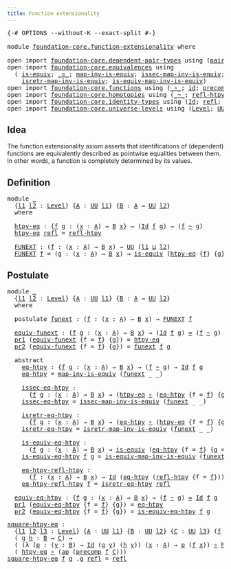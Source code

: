 ```yaml
---
title: Function extensionality
---
```


<pre class="Agda"><a id="49" class="Symbol">{-#</a> <a id="53" class="Keyword">OPTIONS</a> <a id="61" class="Pragma">--without-K</a> <a id="73" class="Pragma">--exact-split</a> <a id="87" class="Symbol">#-}</a>

<a id="92" class="Keyword">module</a> <a id="99" href="foundation-core.function-extensionality.html" class="Module">foundation-core.function-extensionality</a> <a id="139" class="Keyword">where</a>

<a id="146" class="Keyword">open</a> <a id="151" class="Keyword">import</a> <a id="158" href="foundation-core.dependent-pair-types.html" class="Module">foundation-core.dependent-pair-types</a> <a id="195" class="Keyword">using</a> <a id="201" class="Symbol">(</a><a id="202" href="foundation-core.dependent-pair-types.html#575" class="InductiveConstructor">pair</a><a id="206" class="Symbol">;</a> <a id="208" href="foundation-core.dependent-pair-types.html#592" class="Field">pr1</a><a id="211" class="Symbol">;</a> <a id="213" href="foundation-core.dependent-pair-types.html#604" class="Field">pr2</a><a id="216" class="Symbol">)</a>
<a id="218" class="Keyword">open</a> <a id="223" class="Keyword">import</a> <a id="230" href="foundation-core.equivalences.html" class="Module">foundation-core.equivalences</a> <a id="259" class="Keyword">using</a>
  <a id="267" class="Symbol">(</a> <a id="269" href="foundation-core.equivalences.html#1542" class="Function">is-equiv</a><a id="277" class="Symbol">;</a> <a id="279" href="foundation-core.equivalences.html#1607" class="Function Operator">_≃_</a><a id="282" class="Symbol">;</a> <a id="284" href="foundation-core.equivalences.html#4173" class="Function">map-inv-is-equiv</a><a id="300" class="Symbol">;</a> <a id="302" href="foundation-core.equivalences.html#4251" class="Function">issec-map-inv-is-equiv</a><a id="324" class="Symbol">;</a>
    <a id="330" href="foundation-core.equivalences.html#4381" class="Function">isretr-map-inv-is-equiv</a><a id="353" class="Symbol">;</a> <a id="355" href="foundation-core.equivalences.html#4706" class="Function">is-equiv-map-inv-is-equiv</a><a id="380" class="Symbol">)</a>
<a id="382" class="Keyword">open</a> <a id="387" class="Keyword">import</a> <a id="394" href="foundation-core.functions.html" class="Module">foundation-core.functions</a> <a id="420" class="Keyword">using</a> <a id="426" class="Symbol">(</a><a id="427" href="foundation-core.functions.html#407" class="Function Operator">_∘_</a><a id="430" class="Symbol">;</a> <a id="432" href="foundation-core.functions.html#309" class="Function">id</a><a id="434" class="Symbol">;</a> <a id="436" href="foundation-core.functions.html#925" class="Function">precomp</a><a id="443" class="Symbol">)</a>
<a id="445" class="Keyword">open</a> <a id="450" class="Keyword">import</a> <a id="457" href="foundation-core.homotopies.html" class="Module">foundation-core.homotopies</a> <a id="484" class="Keyword">using</a> <a id="490" class="Symbol">(</a><a id="491" href="foundation-core.homotopies.html#545" class="Function Operator">_~_</a><a id="494" class="Symbol">;</a> <a id="496" href="foundation-core.homotopies.html#710" class="Function">refl-htpy</a><a id="505" class="Symbol">)</a>
<a id="507" class="Keyword">open</a> <a id="512" class="Keyword">import</a> <a id="519" href="foundation-core.identity-types.html" class="Module">foundation-core.identity-types</a> <a id="550" class="Keyword">using</a> <a id="556" class="Symbol">(</a><a id="557" href="foundation-core.identity-types.html#641" class="Datatype">Id</a><a id="559" class="Symbol">;</a> <a id="561" href="foundation-core.identity-types.html#694" class="InductiveConstructor">refl</a><a id="565" class="Symbol">;</a> <a id="567" href="foundation-core.identity-types.html#2853" class="Function">ap</a><a id="569" class="Symbol">)</a>
<a id="571" class="Keyword">open</a> <a id="576" class="Keyword">import</a> <a id="583" href="foundation-core.universe-levels.html" class="Module">foundation-core.universe-levels</a> <a id="615" class="Keyword">using</a> <a id="621" class="Symbol">(</a><a id="622" href="Agda.Primitive.html#597" class="Postulate">Level</a><a id="627" class="Symbol">;</a> <a id="629" href="foundation-core.universe-levels.html#222" class="Primitive">UU</a><a id="631" class="Symbol">;</a> <a id="633" href="Agda.Primitive.html#810" class="Primitive Operator">_⊔_</a><a id="636" class="Symbol">)</a>
</pre>
## Idea

The function extensionality axiom asserts that identifications of (dependent) functions are equivalently described as pointwise equalities between them. In other words, a function is completely determined by its values.

## Definition

<pre class="Agda"><a id="896" class="Keyword">module</a> <a id="903" href="foundation-core.function-extensionality.html#903" class="Module">_</a>
  <a id="907" class="Symbol">{</a><a id="908" href="foundation-core.function-extensionality.html#908" class="Bound">l1</a> <a id="911" href="foundation-core.function-extensionality.html#911" class="Bound">l2</a> <a id="914" class="Symbol">:</a> <a id="916" href="Agda.Primitive.html#597" class="Postulate">Level</a><a id="921" class="Symbol">}</a> <a id="923" class="Symbol">{</a><a id="924" href="foundation-core.function-extensionality.html#924" class="Bound">A</a> <a id="926" class="Symbol">:</a> <a id="928" href="foundation-core.universe-levels.html#222" class="Primitive">UU</a> <a id="931" href="foundation-core.function-extensionality.html#908" class="Bound">l1</a><a id="933" class="Symbol">}</a> <a id="935" class="Symbol">{</a><a id="936" href="foundation-core.function-extensionality.html#936" class="Bound">B</a> <a id="938" class="Symbol">:</a> <a id="940" href="foundation-core.function-extensionality.html#924" class="Bound">A</a> <a id="942" class="Symbol">→</a> <a id="944" href="foundation-core.universe-levels.html#222" class="Primitive">UU</a> <a id="947" href="foundation-core.function-extensionality.html#911" class="Bound">l2</a><a id="949" class="Symbol">}</a>
  <a id="953" class="Keyword">where</a>
  
  <a id="964" href="foundation-core.function-extensionality.html#964" class="Function">htpy-eq</a> <a id="972" class="Symbol">:</a> <a id="974" class="Symbol">{</a><a id="975" href="foundation-core.function-extensionality.html#975" class="Bound">f</a> <a id="977" href="foundation-core.function-extensionality.html#977" class="Bound">g</a> <a id="979" class="Symbol">:</a> <a id="981" class="Symbol">(</a><a id="982" href="foundation-core.function-extensionality.html#982" class="Bound">x</a> <a id="984" class="Symbol">:</a> <a id="986" href="foundation-core.function-extensionality.html#924" class="Bound">A</a><a id="987" class="Symbol">)</a> <a id="989" class="Symbol">→</a> <a id="991" href="foundation-core.function-extensionality.html#936" class="Bound">B</a> <a id="993" href="foundation-core.function-extensionality.html#982" class="Bound">x</a><a id="994" class="Symbol">}</a> <a id="996" class="Symbol">→</a> <a id="998" class="Symbol">(</a><a id="999" href="foundation-core.identity-types.html#641" class="Datatype">Id</a> <a id="1002" href="foundation-core.function-extensionality.html#975" class="Bound">f</a> <a id="1004" href="foundation-core.function-extensionality.html#977" class="Bound">g</a><a id="1005" class="Symbol">)</a> <a id="1007" class="Symbol">→</a> <a id="1009" class="Symbol">(</a><a id="1010" href="foundation-core.function-extensionality.html#975" class="Bound">f</a> <a id="1012" href="foundation-core.homotopies.html#545" class="Function Operator">~</a> <a id="1014" href="foundation-core.function-extensionality.html#977" class="Bound">g</a><a id="1015" class="Symbol">)</a>
  <a id="1019" href="foundation-core.function-extensionality.html#964" class="Function">htpy-eq</a> <a id="1027" href="foundation-core.identity-types.html#694" class="InductiveConstructor">refl</a> <a id="1032" class="Symbol">=</a> <a id="1034" href="foundation-core.homotopies.html#710" class="Function">refl-htpy</a>

  <a id="1047" href="foundation-core.function-extensionality.html#1047" class="Function">FUNEXT</a> <a id="1054" class="Symbol">:</a> <a id="1056" class="Symbol">(</a><a id="1057" href="foundation-core.function-extensionality.html#1057" class="Bound">f</a> <a id="1059" class="Symbol">:</a> <a id="1061" class="Symbol">(</a><a id="1062" href="foundation-core.function-extensionality.html#1062" class="Bound">x</a> <a id="1064" class="Symbol">:</a> <a id="1066" href="foundation-core.function-extensionality.html#924" class="Bound">A</a><a id="1067" class="Symbol">)</a> <a id="1069" class="Symbol">→</a> <a id="1071" href="foundation-core.function-extensionality.html#936" class="Bound">B</a> <a id="1073" href="foundation-core.function-extensionality.html#1062" class="Bound">x</a><a id="1074" class="Symbol">)</a> <a id="1076" class="Symbol">→</a> <a id="1078" href="foundation-core.universe-levels.html#222" class="Primitive">UU</a> <a id="1081" class="Symbol">(</a><a id="1082" href="foundation-core.function-extensionality.html#908" class="Bound">l1</a> <a id="1085" href="Agda.Primitive.html#810" class="Primitive Operator">⊔</a> <a id="1087" href="foundation-core.function-extensionality.html#911" class="Bound">l2</a><a id="1089" class="Symbol">)</a>
  <a id="1093" href="foundation-core.function-extensionality.html#1047" class="Function">FUNEXT</a> <a id="1100" href="foundation-core.function-extensionality.html#1100" class="Bound">f</a> <a id="1102" class="Symbol">=</a> <a id="1104" class="Symbol">(</a><a id="1105" href="foundation-core.function-extensionality.html#1105" class="Bound">g</a> <a id="1107" class="Symbol">:</a> <a id="1109" class="Symbol">(</a><a id="1110" href="foundation-core.function-extensionality.html#1110" class="Bound">x</a> <a id="1112" class="Symbol">:</a> <a id="1114" href="foundation-core.function-extensionality.html#924" class="Bound">A</a><a id="1115" class="Symbol">)</a> <a id="1117" class="Symbol">→</a> <a id="1119" href="foundation-core.function-extensionality.html#936" class="Bound">B</a> <a id="1121" href="foundation-core.function-extensionality.html#1110" class="Bound">x</a><a id="1122" class="Symbol">)</a> <a id="1124" class="Symbol">→</a> <a id="1126" href="foundation-core.equivalences.html#1542" class="Function">is-equiv</a> <a id="1135" class="Symbol">(</a><a id="1136" href="foundation-core.function-extensionality.html#964" class="Function">htpy-eq</a> <a id="1144" class="Symbol">{</a><a id="1145" href="foundation-core.function-extensionality.html#1100" class="Bound">f</a><a id="1146" class="Symbol">}</a> <a id="1148" class="Symbol">{</a><a id="1149" href="foundation-core.function-extensionality.html#1105" class="Bound">g</a><a id="1150" class="Symbol">})</a>
</pre>
## Postulate

<pre class="Agda"><a id="1180" class="Keyword">module</a> <a id="1187" href="foundation-core.function-extensionality.html#1187" class="Module">_</a>
  <a id="1191" class="Symbol">{</a><a id="1192" href="foundation-core.function-extensionality.html#1192" class="Bound">l1</a> <a id="1195" href="foundation-core.function-extensionality.html#1195" class="Bound">l2</a> <a id="1198" class="Symbol">:</a> <a id="1200" href="Agda.Primitive.html#597" class="Postulate">Level</a><a id="1205" class="Symbol">}</a> <a id="1207" class="Symbol">{</a><a id="1208" href="foundation-core.function-extensionality.html#1208" class="Bound">A</a> <a id="1210" class="Symbol">:</a> <a id="1212" href="foundation-core.universe-levels.html#222" class="Primitive">UU</a> <a id="1215" href="foundation-core.function-extensionality.html#1192" class="Bound">l1</a><a id="1217" class="Symbol">}</a> <a id="1219" class="Symbol">{</a><a id="1220" href="foundation-core.function-extensionality.html#1220" class="Bound">B</a> <a id="1222" class="Symbol">:</a> <a id="1224" href="foundation-core.function-extensionality.html#1208" class="Bound">A</a> <a id="1226" class="Symbol">→</a> <a id="1228" href="foundation-core.universe-levels.html#222" class="Primitive">UU</a> <a id="1231" href="foundation-core.function-extensionality.html#1195" class="Bound">l2</a><a id="1233" class="Symbol">}</a>
  <a id="1237" class="Keyword">where</a>
  
  <a id="1248" class="Keyword">postulate</a> <a id="1258" href="foundation-core.function-extensionality.html#1258" class="Postulate">funext</a> <a id="1265" class="Symbol">:</a> <a id="1267" class="Symbol">(</a><a id="1268" href="foundation-core.function-extensionality.html#1268" class="Bound">f</a> <a id="1270" class="Symbol">:</a> <a id="1272" class="Symbol">(</a><a id="1273" href="foundation-core.function-extensionality.html#1273" class="Bound">x</a> <a id="1275" class="Symbol">:</a> <a id="1277" href="foundation-core.function-extensionality.html#1208" class="Bound">A</a><a id="1278" class="Symbol">)</a> <a id="1280" class="Symbol">→</a> <a id="1282" href="foundation-core.function-extensionality.html#1220" class="Bound">B</a> <a id="1284" href="foundation-core.function-extensionality.html#1273" class="Bound">x</a><a id="1285" class="Symbol">)</a> <a id="1287" class="Symbol">→</a> <a id="1289" href="foundation-core.function-extensionality.html#1047" class="Function">FUNEXT</a> <a id="1296" href="foundation-core.function-extensionality.html#1268" class="Bound">f</a>

  <a id="1301" href="foundation-core.function-extensionality.html#1301" class="Function">equiv-funext</a> <a id="1314" class="Symbol">:</a> <a id="1316" class="Symbol">{</a><a id="1317" href="foundation-core.function-extensionality.html#1317" class="Bound">f</a> <a id="1319" href="foundation-core.function-extensionality.html#1319" class="Bound">g</a> <a id="1321" class="Symbol">:</a> <a id="1323" class="Symbol">(</a><a id="1324" href="foundation-core.function-extensionality.html#1324" class="Bound">x</a> <a id="1326" class="Symbol">:</a> <a id="1328" href="foundation-core.function-extensionality.html#1208" class="Bound">A</a><a id="1329" class="Symbol">)</a> <a id="1331" class="Symbol">→</a> <a id="1333" href="foundation-core.function-extensionality.html#1220" class="Bound">B</a> <a id="1335" href="foundation-core.function-extensionality.html#1324" class="Bound">x</a><a id="1336" class="Symbol">}</a> <a id="1338" class="Symbol">→</a> <a id="1340" class="Symbol">(</a><a id="1341" href="foundation-core.identity-types.html#641" class="Datatype">Id</a> <a id="1344" href="foundation-core.function-extensionality.html#1317" class="Bound">f</a> <a id="1346" href="foundation-core.function-extensionality.html#1319" class="Bound">g</a><a id="1347" class="Symbol">)</a> <a id="1349" href="foundation-core.equivalences.html#1607" class="Function Operator">≃</a> <a id="1351" class="Symbol">(</a><a id="1352" href="foundation-core.function-extensionality.html#1317" class="Bound">f</a> <a id="1354" href="foundation-core.homotopies.html#545" class="Function Operator">~</a> <a id="1356" href="foundation-core.function-extensionality.html#1319" class="Bound">g</a><a id="1357" class="Symbol">)</a>
  <a id="1361" href="foundation-core.dependent-pair-types.html#592" class="Field">pr1</a> <a id="1365" class="Symbol">(</a><a id="1366" href="foundation-core.function-extensionality.html#1301" class="Function">equiv-funext</a> <a id="1379" class="Symbol">{</a><a id="1380" class="Argument">f</a> <a id="1382" class="Symbol">=</a> <a id="1384" href="foundation-core.function-extensionality.html#1384" class="Bound">f</a><a id="1385" class="Symbol">}</a> <a id="1387" class="Symbol">{</a><a id="1388" href="foundation-core.function-extensionality.html#1388" class="Bound">g</a><a id="1389" class="Symbol">})</a> <a id="1392" class="Symbol">=</a> <a id="1394" href="foundation-core.function-extensionality.html#964" class="Function">htpy-eq</a>
  <a id="1404" href="foundation-core.dependent-pair-types.html#604" class="Field">pr2</a> <a id="1408" class="Symbol">(</a><a id="1409" href="foundation-core.function-extensionality.html#1301" class="Function">equiv-funext</a> <a id="1422" class="Symbol">{</a><a id="1423" class="Argument">f</a> <a id="1425" class="Symbol">=</a> <a id="1427" href="foundation-core.function-extensionality.html#1427" class="Bound">f</a><a id="1428" class="Symbol">}</a> <a id="1430" class="Symbol">{</a><a id="1431" href="foundation-core.function-extensionality.html#1431" class="Bound">g</a><a id="1432" class="Symbol">})</a> <a id="1435" class="Symbol">=</a> <a id="1437" href="foundation-core.function-extensionality.html#1258" class="Postulate">funext</a> <a id="1444" href="foundation-core.function-extensionality.html#1427" class="Bound">f</a> <a id="1446" href="foundation-core.function-extensionality.html#1431" class="Bound">g</a>

  <a id="1451" class="Keyword">abstract</a>
    <a id="1464" href="foundation-core.function-extensionality.html#1464" class="Function">eq-htpy</a> <a id="1472" class="Symbol">:</a> <a id="1474" class="Symbol">{</a><a id="1475" href="foundation-core.function-extensionality.html#1475" class="Bound">f</a> <a id="1477" href="foundation-core.function-extensionality.html#1477" class="Bound">g</a> <a id="1479" class="Symbol">:</a> <a id="1481" class="Symbol">(</a><a id="1482" href="foundation-core.function-extensionality.html#1482" class="Bound">x</a> <a id="1484" class="Symbol">:</a> <a id="1486" href="foundation-core.function-extensionality.html#1208" class="Bound">A</a><a id="1487" class="Symbol">)</a> <a id="1489" class="Symbol">→</a> <a id="1491" href="foundation-core.function-extensionality.html#1220" class="Bound">B</a> <a id="1493" href="foundation-core.function-extensionality.html#1482" class="Bound">x</a><a id="1494" class="Symbol">}</a> <a id="1496" class="Symbol">→</a> <a id="1498" class="Symbol">(</a><a id="1499" href="foundation-core.function-extensionality.html#1475" class="Bound">f</a> <a id="1501" href="foundation-core.homotopies.html#545" class="Function Operator">~</a> <a id="1503" href="foundation-core.function-extensionality.html#1477" class="Bound">g</a><a id="1504" class="Symbol">)</a> <a id="1506" class="Symbol">→</a> <a id="1508" href="foundation-core.identity-types.html#641" class="Datatype">Id</a> <a id="1511" href="foundation-core.function-extensionality.html#1475" class="Bound">f</a> <a id="1513" href="foundation-core.function-extensionality.html#1477" class="Bound">g</a>
    <a id="1519" href="foundation-core.function-extensionality.html#1464" class="Function">eq-htpy</a> <a id="1527" class="Symbol">=</a> <a id="1529" href="foundation-core.equivalences.html#4173" class="Function">map-inv-is-equiv</a> <a id="1546" class="Symbol">(</a><a id="1547" href="foundation-core.function-extensionality.html#1258" class="Postulate">funext</a> <a id="1554" class="Symbol">_</a> <a id="1556" class="Symbol">_)</a>
  
    <a id="1566" href="foundation-core.function-extensionality.html#1566" class="Function">issec-eq-htpy</a> <a id="1580" class="Symbol">:</a>
      <a id="1588" class="Symbol">{</a><a id="1589" href="foundation-core.function-extensionality.html#1589" class="Bound">f</a> <a id="1591" href="foundation-core.function-extensionality.html#1591" class="Bound">g</a> <a id="1593" class="Symbol">:</a> <a id="1595" class="Symbol">(</a><a id="1596" href="foundation-core.function-extensionality.html#1596" class="Bound">x</a> <a id="1598" class="Symbol">:</a> <a id="1600" href="foundation-core.function-extensionality.html#1208" class="Bound">A</a><a id="1601" class="Symbol">)</a> <a id="1603" class="Symbol">→</a> <a id="1605" href="foundation-core.function-extensionality.html#1220" class="Bound">B</a> <a id="1607" href="foundation-core.function-extensionality.html#1596" class="Bound">x</a><a id="1608" class="Symbol">}</a> <a id="1610" class="Symbol">→</a> <a id="1612" class="Symbol">(</a><a id="1613" href="foundation-core.function-extensionality.html#964" class="Function">htpy-eq</a> <a id="1621" href="foundation-core.functions.html#407" class="Function Operator">∘</a> <a id="1623" class="Symbol">(</a><a id="1624" href="foundation-core.function-extensionality.html#1464" class="Function">eq-htpy</a> <a id="1632" class="Symbol">{</a><a id="1633" class="Argument">f</a> <a id="1635" class="Symbol">=</a> <a id="1637" href="foundation-core.function-extensionality.html#1589" class="Bound">f</a><a id="1638" class="Symbol">}</a> <a id="1640" class="Symbol">{</a><a id="1641" class="Argument">g</a> <a id="1643" class="Symbol">=</a> <a id="1645" href="foundation-core.function-extensionality.html#1591" class="Bound">g</a><a id="1646" class="Symbol">}))</a> <a id="1650" href="foundation-core.homotopies.html#545" class="Function Operator">~</a> <a id="1652" href="foundation-core.functions.html#309" class="Function">id</a>
    <a id="1659" href="foundation-core.function-extensionality.html#1566" class="Function">issec-eq-htpy</a> <a id="1673" class="Symbol">=</a> <a id="1675" href="foundation-core.equivalences.html#4251" class="Function">issec-map-inv-is-equiv</a> <a id="1698" class="Symbol">(</a><a id="1699" href="foundation-core.function-extensionality.html#1258" class="Postulate">funext</a> <a id="1706" class="Symbol">_</a> <a id="1708" class="Symbol">_)</a>
  
    <a id="1718" href="foundation-core.function-extensionality.html#1718" class="Function">isretr-eq-htpy</a> <a id="1733" class="Symbol">:</a>
      <a id="1741" class="Symbol">{</a><a id="1742" href="foundation-core.function-extensionality.html#1742" class="Bound">f</a> <a id="1744" href="foundation-core.function-extensionality.html#1744" class="Bound">g</a> <a id="1746" class="Symbol">:</a> <a id="1748" class="Symbol">(</a><a id="1749" href="foundation-core.function-extensionality.html#1749" class="Bound">x</a> <a id="1751" class="Symbol">:</a> <a id="1753" href="foundation-core.function-extensionality.html#1208" class="Bound">A</a><a id="1754" class="Symbol">)</a> <a id="1756" class="Symbol">→</a> <a id="1758" href="foundation-core.function-extensionality.html#1220" class="Bound">B</a> <a id="1760" href="foundation-core.function-extensionality.html#1749" class="Bound">x</a><a id="1761" class="Symbol">}</a> <a id="1763" class="Symbol">→</a> <a id="1765" class="Symbol">(</a><a id="1766" href="foundation-core.function-extensionality.html#1464" class="Function">eq-htpy</a> <a id="1774" href="foundation-core.functions.html#407" class="Function Operator">∘</a> <a id="1776" class="Symbol">(</a><a id="1777" href="foundation-core.function-extensionality.html#964" class="Function">htpy-eq</a> <a id="1785" class="Symbol">{</a><a id="1786" class="Argument">f</a> <a id="1788" class="Symbol">=</a> <a id="1790" href="foundation-core.function-extensionality.html#1742" class="Bound">f</a><a id="1791" class="Symbol">}</a> <a id="1793" class="Symbol">{</a><a id="1794" class="Argument">g</a> <a id="1796" class="Symbol">=</a> <a id="1798" href="foundation-core.function-extensionality.html#1744" class="Bound">g</a><a id="1799" class="Symbol">}))</a> <a id="1803" href="foundation-core.homotopies.html#545" class="Function Operator">~</a> <a id="1805" href="foundation-core.functions.html#309" class="Function">id</a>
    <a id="1812" href="foundation-core.function-extensionality.html#1718" class="Function">isretr-eq-htpy</a> <a id="1827" class="Symbol">=</a> <a id="1829" href="foundation-core.equivalences.html#4381" class="Function">isretr-map-inv-is-equiv</a> <a id="1853" class="Symbol">(</a><a id="1854" href="foundation-core.function-extensionality.html#1258" class="Postulate">funext</a> <a id="1861" class="Symbol">_</a> <a id="1863" class="Symbol">_)</a>

    <a id="1871" href="foundation-core.function-extensionality.html#1871" class="Function">is-equiv-eq-htpy</a> <a id="1888" class="Symbol">:</a>
      <a id="1896" class="Symbol">(</a><a id="1897" href="foundation-core.function-extensionality.html#1897" class="Bound">f</a> <a id="1899" href="foundation-core.function-extensionality.html#1899" class="Bound">g</a> <a id="1901" class="Symbol">:</a> <a id="1903" class="Symbol">(</a><a id="1904" href="foundation-core.function-extensionality.html#1904" class="Bound">x</a> <a id="1906" class="Symbol">:</a> <a id="1908" href="foundation-core.function-extensionality.html#1208" class="Bound">A</a><a id="1909" class="Symbol">)</a> <a id="1911" class="Symbol">→</a> <a id="1913" href="foundation-core.function-extensionality.html#1220" class="Bound">B</a> <a id="1915" href="foundation-core.function-extensionality.html#1904" class="Bound">x</a><a id="1916" class="Symbol">)</a> <a id="1918" class="Symbol">→</a> <a id="1920" href="foundation-core.equivalences.html#1542" class="Function">is-equiv</a> <a id="1929" class="Symbol">(</a><a id="1930" href="foundation-core.function-extensionality.html#1464" class="Function">eq-htpy</a> <a id="1938" class="Symbol">{</a><a id="1939" class="Argument">f</a> <a id="1941" class="Symbol">=</a> <a id="1943" href="foundation-core.function-extensionality.html#1897" class="Bound">f</a><a id="1944" class="Symbol">}</a> <a id="1946" class="Symbol">{</a><a id="1947" class="Argument">g</a> <a id="1949" class="Symbol">=</a> <a id="1951" href="foundation-core.function-extensionality.html#1899" class="Bound">g</a><a id="1952" class="Symbol">})</a>
    <a id="1959" href="foundation-core.function-extensionality.html#1871" class="Function">is-equiv-eq-htpy</a> <a id="1976" href="foundation-core.function-extensionality.html#1976" class="Bound">f</a> <a id="1978" href="foundation-core.function-extensionality.html#1978" class="Bound">g</a> <a id="1980" class="Symbol">=</a> <a id="1982" href="foundation-core.equivalences.html#4706" class="Function">is-equiv-map-inv-is-equiv</a> <a id="2008" class="Symbol">(</a><a id="2009" href="foundation-core.function-extensionality.html#1258" class="Postulate">funext</a> <a id="2016" class="Symbol">_</a> <a id="2018" class="Symbol">_)</a>

    <a id="2026" href="foundation-core.function-extensionality.html#2026" class="Function">eq-htpy-refl-htpy</a> <a id="2044" class="Symbol">:</a>
      <a id="2052" class="Symbol">(</a><a id="2053" href="foundation-core.function-extensionality.html#2053" class="Bound">f</a> <a id="2055" class="Symbol">:</a> <a id="2057" class="Symbol">(</a><a id="2058" href="foundation-core.function-extensionality.html#2058" class="Bound">x</a> <a id="2060" class="Symbol">:</a> <a id="2062" href="foundation-core.function-extensionality.html#1208" class="Bound">A</a><a id="2063" class="Symbol">)</a> <a id="2065" class="Symbol">→</a> <a id="2067" href="foundation-core.function-extensionality.html#1220" class="Bound">B</a> <a id="2069" href="foundation-core.function-extensionality.html#2058" class="Bound">x</a><a id="2070" class="Symbol">)</a> <a id="2072" class="Symbol">→</a> <a id="2074" href="foundation-core.identity-types.html#641" class="Datatype">Id</a> <a id="2077" class="Symbol">(</a><a id="2078" href="foundation-core.function-extensionality.html#1464" class="Function">eq-htpy</a> <a id="2086" class="Symbol">(</a><a id="2087" href="foundation-core.homotopies.html#710" class="Function">refl-htpy</a> <a id="2097" class="Symbol">{</a><a id="2098" class="Argument">f</a> <a id="2100" class="Symbol">=</a> <a id="2102" href="foundation-core.function-extensionality.html#2053" class="Bound">f</a><a id="2103" class="Symbol">}))</a> <a id="2107" href="foundation-core.identity-types.html#694" class="InductiveConstructor">refl</a>
    <a id="2116" href="foundation-core.function-extensionality.html#2026" class="Function">eq-htpy-refl-htpy</a> <a id="2134" href="foundation-core.function-extensionality.html#2134" class="Bound">f</a> <a id="2136" class="Symbol">=</a> <a id="2138" href="foundation-core.function-extensionality.html#1718" class="Function">isretr-eq-htpy</a> <a id="2153" href="foundation-core.identity-types.html#694" class="InductiveConstructor">refl</a>

  <a id="2161" href="foundation-core.function-extensionality.html#2161" class="Function">equiv-eq-htpy</a> <a id="2175" class="Symbol">:</a> <a id="2177" class="Symbol">{</a><a id="2178" href="foundation-core.function-extensionality.html#2178" class="Bound">f</a> <a id="2180" href="foundation-core.function-extensionality.html#2180" class="Bound">g</a> <a id="2182" class="Symbol">:</a> <a id="2184" class="Symbol">(</a><a id="2185" href="foundation-core.function-extensionality.html#2185" class="Bound">x</a> <a id="2187" class="Symbol">:</a> <a id="2189" href="foundation-core.function-extensionality.html#1208" class="Bound">A</a><a id="2190" class="Symbol">)</a> <a id="2192" class="Symbol">→</a> <a id="2194" href="foundation-core.function-extensionality.html#1220" class="Bound">B</a> <a id="2196" href="foundation-core.function-extensionality.html#2185" class="Bound">x</a><a id="2197" class="Symbol">}</a> <a id="2199" class="Symbol">→</a> <a id="2201" class="Symbol">(</a><a id="2202" href="foundation-core.function-extensionality.html#2178" class="Bound">f</a> <a id="2204" href="foundation-core.homotopies.html#545" class="Function Operator">~</a> <a id="2206" href="foundation-core.function-extensionality.html#2180" class="Bound">g</a><a id="2207" class="Symbol">)</a> <a id="2209" href="foundation-core.equivalences.html#1607" class="Function Operator">≃</a> <a id="2211" href="foundation-core.identity-types.html#641" class="Datatype">Id</a> <a id="2214" href="foundation-core.function-extensionality.html#2178" class="Bound">f</a> <a id="2216" href="foundation-core.function-extensionality.html#2180" class="Bound">g</a>
  <a id="2220" href="foundation-core.dependent-pair-types.html#592" class="Field">pr1</a> <a id="2224" class="Symbol">(</a><a id="2225" href="foundation-core.function-extensionality.html#2161" class="Function">equiv-eq-htpy</a> <a id="2239" class="Symbol">{</a><a id="2240" class="Argument">f</a> <a id="2242" class="Symbol">=</a> <a id="2244" href="foundation-core.function-extensionality.html#2244" class="Bound">f</a><a id="2245" class="Symbol">}</a> <a id="2247" class="Symbol">{</a><a id="2248" href="foundation-core.function-extensionality.html#2248" class="Bound">g</a><a id="2249" class="Symbol">})</a> <a id="2252" class="Symbol">=</a> <a id="2254" href="foundation-core.function-extensionality.html#1464" class="Function">eq-htpy</a>
  <a id="2264" href="foundation-core.dependent-pair-types.html#604" class="Field">pr2</a> <a id="2268" class="Symbol">(</a><a id="2269" href="foundation-core.function-extensionality.html#2161" class="Function">equiv-eq-htpy</a> <a id="2283" class="Symbol">{</a><a id="2284" class="Argument">f</a> <a id="2286" class="Symbol">=</a> <a id="2288" href="foundation-core.function-extensionality.html#2288" class="Bound">f</a><a id="2289" class="Symbol">}</a> <a id="2291" class="Symbol">{</a><a id="2292" href="foundation-core.function-extensionality.html#2292" class="Bound">g</a><a id="2293" class="Symbol">})</a> <a id="2296" class="Symbol">=</a> <a id="2298" href="foundation-core.function-extensionality.html#1871" class="Function">is-equiv-eq-htpy</a> <a id="2315" href="foundation-core.function-extensionality.html#2288" class="Bound">f</a> <a id="2317" href="foundation-core.function-extensionality.html#2292" class="Bound">g</a>
</pre>
<pre class="Agda"><a id="square-htpy-eq"></a><a id="2332" href="foundation-core.function-extensionality.html#2332" class="Function">square-htpy-eq</a> <a id="2347" class="Symbol">:</a>
  <a id="2351" class="Symbol">{</a><a id="2352" href="foundation-core.function-extensionality.html#2352" class="Bound">l1</a> <a id="2355" href="foundation-core.function-extensionality.html#2355" class="Bound">l2</a> <a id="2358" href="foundation-core.function-extensionality.html#2358" class="Bound">l3</a> <a id="2361" class="Symbol">:</a> <a id="2363" href="Agda.Primitive.html#597" class="Postulate">Level</a><a id="2368" class="Symbol">}</a> <a id="2370" class="Symbol">{</a><a id="2371" href="foundation-core.function-extensionality.html#2371" class="Bound">A</a> <a id="2373" class="Symbol">:</a> <a id="2375" href="foundation-core.universe-levels.html#222" class="Primitive">UU</a> <a id="2378" href="foundation-core.function-extensionality.html#2352" class="Bound">l1</a><a id="2380" class="Symbol">}</a> <a id="2382" class="Symbol">{</a><a id="2383" href="foundation-core.function-extensionality.html#2383" class="Bound">B</a> <a id="2385" class="Symbol">:</a> <a id="2387" href="foundation-core.universe-levels.html#222" class="Primitive">UU</a> <a id="2390" href="foundation-core.function-extensionality.html#2355" class="Bound">l2</a><a id="2392" class="Symbol">}</a> <a id="2394" class="Symbol">{</a><a id="2395" href="foundation-core.function-extensionality.html#2395" class="Bound">C</a> <a id="2397" class="Symbol">:</a> <a id="2399" href="foundation-core.universe-levels.html#222" class="Primitive">UU</a> <a id="2402" href="foundation-core.function-extensionality.html#2358" class="Bound">l3</a><a id="2404" class="Symbol">}</a> <a id="2406" class="Symbol">(</a><a id="2407" href="foundation-core.function-extensionality.html#2407" class="Bound">f</a> <a id="2409" class="Symbol">:</a> <a id="2411" href="foundation-core.function-extensionality.html#2371" class="Bound">A</a> <a id="2413" class="Symbol">→</a> <a id="2415" href="foundation-core.function-extensionality.html#2383" class="Bound">B</a><a id="2416" class="Symbol">)</a> <a id="2418" class="Symbol">→</a>
  <a id="2422" class="Symbol">(</a> <a id="2424" href="foundation-core.function-extensionality.html#2424" class="Bound">g</a> <a id="2426" href="foundation-core.function-extensionality.html#2426" class="Bound">h</a> <a id="2428" class="Symbol">:</a> <a id="2430" href="foundation-core.function-extensionality.html#2383" class="Bound">B</a> <a id="2432" class="Symbol">→</a> <a id="2434" href="foundation-core.function-extensionality.html#2395" class="Bound">C</a><a id="2435" class="Symbol">)</a> <a id="2437" class="Symbol">→</a>
  <a id="2441" class="Symbol">(</a> <a id="2443" class="Symbol">(λ</a> <a id="2446" class="Symbol">(</a><a id="2447" href="foundation-core.function-extensionality.html#2447" class="Bound">p</a> <a id="2449" class="Symbol">:</a> <a id="2451" class="Symbol">(</a><a id="2452" href="foundation-core.function-extensionality.html#2452" class="Bound">y</a> <a id="2454" class="Symbol">:</a> <a id="2456" href="foundation-core.function-extensionality.html#2383" class="Bound">B</a><a id="2457" class="Symbol">)</a> <a id="2459" class="Symbol">→</a> <a id="2461" href="foundation-core.identity-types.html#641" class="Datatype">Id</a> <a id="2464" class="Symbol">(</a><a id="2465" href="foundation-core.function-extensionality.html#2424" class="Bound">g</a> <a id="2467" href="foundation-core.function-extensionality.html#2452" class="Bound">y</a><a id="2468" class="Symbol">)</a> <a id="2470" class="Symbol">(</a><a id="2471" href="foundation-core.function-extensionality.html#2426" class="Bound">h</a> <a id="2473" href="foundation-core.function-extensionality.html#2452" class="Bound">y</a><a id="2474" class="Symbol">))</a> <a id="2477" class="Symbol">(</a><a id="2478" href="foundation-core.function-extensionality.html#2478" class="Bound">x</a> <a id="2480" class="Symbol">:</a> <a id="2482" href="foundation-core.function-extensionality.html#2371" class="Bound">A</a><a id="2483" class="Symbol">)</a> <a id="2485" class="Symbol">→</a> <a id="2487" href="foundation-core.function-extensionality.html#2447" class="Bound">p</a> <a id="2489" class="Symbol">(</a><a id="2490" href="foundation-core.function-extensionality.html#2407" class="Bound">f</a> <a id="2492" href="foundation-core.function-extensionality.html#2478" class="Bound">x</a><a id="2493" class="Symbol">))</a> <a id="2496" href="foundation-core.functions.html#407" class="Function Operator">∘</a> <a id="2498" href="foundation-core.function-extensionality.html#964" class="Function">htpy-eq</a><a id="2505" class="Symbol">)</a> <a id="2507" href="foundation-core.homotopies.html#545" class="Function Operator">~</a>
  <a id="2511" class="Symbol">(</a> <a id="2513" href="foundation-core.function-extensionality.html#964" class="Function">htpy-eq</a> <a id="2521" href="foundation-core.functions.html#407" class="Function Operator">∘</a> <a id="2523" class="Symbol">(</a><a id="2524" href="foundation-core.identity-types.html#2853" class="Function">ap</a> <a id="2527" class="Symbol">(</a><a id="2528" href="foundation-core.functions.html#925" class="Function">precomp</a> <a id="2536" href="foundation-core.function-extensionality.html#2407" class="Bound">f</a> <a id="2538" href="foundation-core.function-extensionality.html#2395" class="Bound">C</a><a id="2539" class="Symbol">)))</a>
<a id="2543" href="foundation-core.function-extensionality.html#2332" class="Function">square-htpy-eq</a> <a id="2558" href="foundation-core.function-extensionality.html#2558" class="Bound">f</a> <a id="2560" href="foundation-core.function-extensionality.html#2560" class="Bound">g</a> <a id="2562" class="DottedPattern Symbol">.</a><a id="2563" href="foundation-core.function-extensionality.html#2560" class="DottedPattern Bound">g</a> <a id="2565" href="foundation-core.identity-types.html#694" class="InductiveConstructor">refl</a> <a id="2570" class="Symbol">=</a> <a id="2572" href="foundation-core.identity-types.html#694" class="InductiveConstructor">refl</a>
</pre>